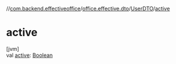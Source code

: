 //[com.backend.effectiveoffice](../../../index.md)/[office.effective.dto](../index.md)/[UserDTO](index.md)/[active](active.md)

# active

[jvm]\
val [active](active.md): [Boolean](https://kotlinlang.org/api/latest/jvm/stdlib/kotlin/-boolean/index.html)
